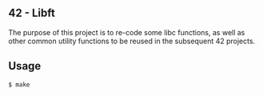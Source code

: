 ## 42 - Libft



The purpose of this project is to re-code some libc functions, as well as other common utility functions to be reused in the subsequent 42 projects.

## Usage
   ```
 $ make
   ```

